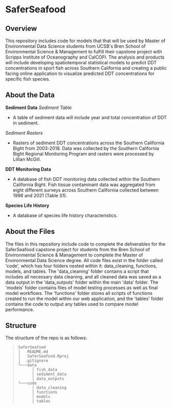 # SaferSeafood

## Overview

This repository includes code for models that that will be used by Master of Environmental Data Science students from UCSB's Bren School of Environmental Science & Management to fulfill their capstone project with Scripps Institute of Oceanography and CalCOFI. The analysis and products will include developing spatiotemporal statistical models to predict DDT concentrations in sport fish across Southern California and creating a public facing online application to visualize predicted DDT concentrations for specific fish species. 

## About the Data
**Sediment Data**
*Sediment Table*
* A table of sediment data will include year and total concentration of DDT in sediment.

*Sediment Rasters*
* Rasters of sediment DDT concentrations across the Southern California Bight from 2003-2018. Data was collected by the Southern California Bight Regional Monitoring Program and rasters were processed by Lillian McGill.

**DDT Monitoring Data**
* A database of fish DDT monitoring data collected within the Southern California Bight. Fish tissue contaminant data was aggregated from eight different surveys across Southern California collected between 1998 and 2021 (Table S1).

**Species Life History**
* A database of species life history characteristics.

## About the Files
The files in this repository include code to complete the deliverables for the SaferSeafood capstone project for students from the Bren School of Environmental Science & Management to complete the Master of Environmental Data Science degree. All code files exist in the folder called 'code', which has four folders nested within it: data_cleaning, functions, models, and tables. The 'data_cleaning' folder contains a script that includes all necessary data cleaning, and all cleaned data was saved as a data output in the 'data_outputs' folder within the main 'data' folder. The 'models' folder contains files of model testing processes as well as final model workflows. The 'functions' folder stores all scripts of functions created to run the model within our web application, and the 'tables' folder contains the code to output any tables used to compare model performance.

## Structure 
The structure of the repo is as follows:
> ```
> SaferSeafood
> │   README.md
> │   SaferSeafood.Rproj
> │  .gitignore
> └───data
>       │ fish_data
>       │ sediment_data
>       │ data_outputs
> └───code
>       │ data_cleaning
>       │ functions
>       │ models
>       │ tables
